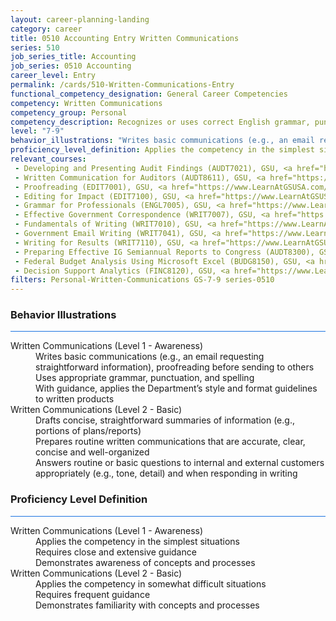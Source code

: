 ```yaml
---
layout: career-planning-landing
category: career
title: 0510 Accounting Entry Written Communications
series: 510
job_series_title: Accounting
job_series: 0510 Accounting
career_level: Entry
permalink: /cards/510-Written-Communications-Entry
functional_competency_designation: General Career Competencies
competency: Written Communications
competency_group: Personal
competency_description: Recognizes or uses correct English grammar, punctuation, and spelling; communicates information (for example, facts, ideas, or messages) in a succinct and organized manner; produces written information, which may include technical material, that is appropriate for the intended audience
level: "7-9"
behavior_illustrations: "Writes basic communications (e.g., an email requesting straightforward information), proofreading before sending to others ? Uses appropriate grammar, punctuation, and spelling ? With guidance, applies the Department’s style and format guidelines to written products ? Drafts concise, straightforward summaries of information (e.g., portions of plans/reports) ? Prepares routine written communications that are accurate, clear, concise and well-organized ? Answers routine or basic questions to internal and external customers appropriately (e.g., tone, detail) and when responding in writing"
proficiency_level_definition: Applies the competency in the simplest situations ? Requires close and extensive guidance ? Demonstrates awareness of concepts and processes ? Applies the competency in somewhat difficult situations ? Requires frequent guidance ? Demonstrates familiarity with concepts and processes 
relevant_courses: 
 - Developing and Presenting Audit Findings (AUDT7021), GSU, <a href="https://www.LearnAtGSUSA.com/AUDT7022">https://www.LearnAtGSUSA.com/AUDT7022</a>
 - Written Communication for Auditors (AUDT8611), GSU, <a href="https://www.LearnAtGSUSA.com/AUDT8612">https://www.LearnAtGSUSA.com/AUDT8612</a>
 - Proofreading (EDIT7001), GSU, <a href="https://www.LearnAtGSUSA.com/EDIT7002">https://www.LearnAtGSUSA.com/EDIT7002</a>
 - Editing for Impact (EDIT7100), GSU, <a href="https://www.LearnAtGSUSA.com/EDIT7101">https://www.LearnAtGSUSA.com/EDIT7101</a>
 - Grammar for Professionals (ENGL7005), GSU, <a href="https://www.LearnAtGSUSA.com/ENGL7006">https://www.LearnAtGSUSA.com/ENGL7006</a>
 - Effective Government Correspondence (WRIT7007), GSU, <a href="https://www.LearnAtGSUSA.com/WRIT7008">https://www.LearnAtGSUSA.com/WRIT7008</a>
 - Fundamentals of Writing (WRIT7010), GSU, <a href="https://www.LearnAtGSUSA.com/WRIT7011">https://www.LearnAtGSUSA.com/WRIT7011</a>
 - Government Email Writing (WRIT7041), GSU, <a href="https://www.LearnAtGSUSA.com/WRIT7042">https://www.LearnAtGSUSA.com/WRIT7042</a>
 - Writing for Results (WRIT7110), GSU, <a href="https://www.LearnAtGSUSA.com/WRIT7111">https://www.LearnAtGSUSA.com/WRIT7111</a>
 - Preparing Effective IG Semiannual Reports to Congress (AUDT8300), GSU, <a href="https://www.LearnAtGSUSA.com/AUDT8301">https://www.LearnAtGSUSA.com/AUDT8301</a>
 - Federal Budget Analysis Using Microsoft Excel (BUDG8150), GSU, <a href="https://www.LearnAtGSUSA.com/BUDG8151">https://www.LearnAtGSUSA.com/BUDG8151</a>
 - Decision Support Analytics (FINC8120), GSU, <a href="https://www.LearnAtGSUSA.com/FINC8121">https://www.LearnAtGSUSA.com/FINC8121</a>
filters: Personal-Written-Communications GS-7-9 series-0510
---
```


<div class="desktop:grid-col-6 margin-y-3">
  <div class="border-top-2 bg-white padding-3 shadow-5 height-full members-hover border-1px button-border border-top-blue radius-lg card-text-color">
    <h3>Behavior Illustrations</h3>
    <hr style="background-color: #1b74e0 !important;"/>
    <dl class="text-base card-content-color"><dt>Written Communications (Level 1 - Awareness)</dt><dd>Writes basic communications (e.g., an email requesting straightforward information), proofreading before sending to others </dd><dd> Uses appropriate grammar, punctuation, and spelling </dd><dd> With guidance, applies the Department’s style and format guidelines to written products</dd><dt>Written Communications (Level 2 - Basic)</dt><dd>Drafts concise, straightforward summaries of information (e.g., portions of plans/reports) </dd><dd> Prepares routine written communications that are accurate, clear, concise and well-organized </dd><dd> Answers routine or basic questions to internal and external customers appropriately (e.g., tone, detail) and when responding in writing</dd></dl>
  </div>
</div>
<div class="desktop:grid-col-6 margin-y-3">
  <div class="border-top-2 bg-white padding-3 shadow-5 height-full members-hover border-1px button-border border-top-blue radius-lg card-text-color">
    <h3>Proficiency Level Definition</h3>
     <hr style="background-color: #1b74e0 !important;"/>
    <dl class="text-base card-content-color"><dt>Written Communications (Level 1 - Awareness)</dt><dd>Applies the competency in the simplest situations </dd><dd> Requires close and extensive guidance </dd><dd> Demonstrates awareness of concepts and processes</dd><dt>Written Communications (Level 2 - Basic)</dt><dd>Applies the competency in somewhat difficult situations </dd><dd> Requires frequent guidance </dd><dd> Demonstrates familiarity with concepts and processes </dd></dl>
  </div>
</div>